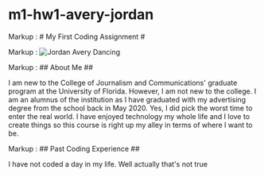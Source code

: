 # m1-hw1-avery-jordan
Markup :  # My First Coding Assignment #

Markup : ![Jordan Avery Dancing](https://drive.google.com/file/d/1MerZdYZscBJmlU1l1nUGNDrUHy44Nu6v/view?usp=sharing)

Markup :  ## About Me ##

I am new to the College of Journalism and Communications' graduate program at the University of Florida. However, I am not new to the college. I am an alumnus of the institution as I have graduated with my advertising degree from the school back in May 2020. Yes, I did pick the worst time to enter the real world. I have enjoyed technology my whole life and I love to create things so this course is right up my alley in terms of where I want to be. 

Markup :  ## Past Coding Experience ##

I have not coded a day in my life. Well actually that's not true 

